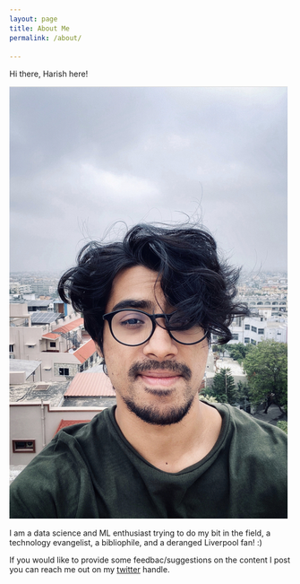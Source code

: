 ```yaml
---
layout: page
title: About Me
permalink: /about/

---
```


Hi there, Harish here!

![](../images/profile_pic.jpg)

I am a data science and ML enthusiast trying to do my bit in the field, a technology evangelist, a bibliophile, and a deranged Liverpool fan! :)

If you would like to provide some feedbac/suggestions on the content I post you can reach me out on my [twitter](https://twitter.com/harish3110) handle. 


